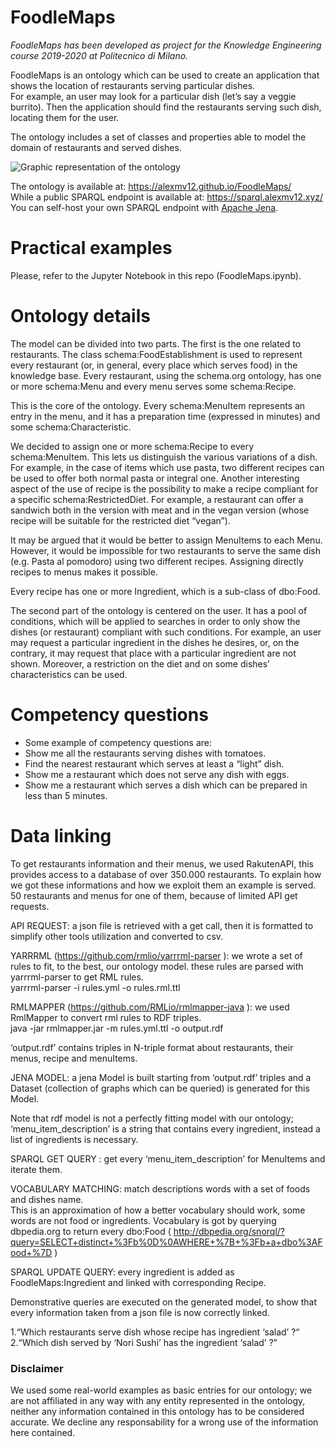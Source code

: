 # FoodleMaps

_FoodleMaps has been developed as project for the Knowledge Engineering course 2019-2020 at Politecnico di Milano._

FoodleMaps is an ontology which can be used to create an application that shows the location of restaurants serving particular dishes.  
For example, an user may look for a particular dish (let’s say a veggie burrito). Then the application should find the restaurants serving such dish, locating them for the user.

The ontology includes a set of classes and properties able to model the domain of restaurants and served dishes. 

![Graphic representation of the ontology](../master/docs/resources/ontology.png)

The ontology is available at: https://alexmv12.github.io/FoodleMaps/  
While a public SPARQL endpoint is available at: https://sparql.alexmv12.xyz/  
You can self-host your own SPARQL endpoint with [Apache Jena](https://hub.docker.com/r/stain/jena-fuseki/).

# Practical examples

Please, refer to the Jupyter Notebook in this repo (FoodleMaps.ipynb).

# Ontology details

The model can be divided into two parts.
The first is the one related to restaurants. The class schema:FoodEstablishment is used to represent every restaurant (or, in general, every place which serves food) in the knowledge base.
Every restaurant, using the schema.org ontology, has one or more schema:Menu and every menu serves some schema:Recipe.

This is the core of the ontology. Every schema:MenuItem represents an entry in the menu, and it has a preparation time (expressed in minutes) and some schema:Characteristic.

We decided to assign one or more schema:Recipe to every schema:MenuItem. This lets us distinguish the various variations of a dish. For example, in the case of items which use pasta, two different recipes can be used to offer both normal pasta or integral one.
Another interesting aspect of the use of recipe is the possibility to make a recipe compliant for a specific schema:RestrictedDiet. For example, a restaurant can offer a sandwich both in the version with meat and in the vegan version (whose recipe will be suitable for the restricted diet “vegan”). 

It may be argued that it would be better to assign MenuItems to each Menu. However, it would be impossible for two restaurants to serve the same dish (e.g. Pasta al pomodoro) using two different recipes.
Assigning directly recipes to menus makes it possible.

Every recipe has one or more Ingredient, which is a sub-class of dbo:Food.

The second part of the ontology is centered on the user. It has a pool of conditions, which will be applied to searches in order to only show the dishes (or restaurant) compliant with such conditions.
For example, an user may request a particular ingredient in the dishes he desires, or, on the contrary, it may request that place with a particular ingredient are not shown.
Moreover, a restriction on the diet and on some dishes’ characteristics can be used.

# Competency questions

- Some example of competency questions are:
- Show me all the restaurants serving dishes with tomatoes.
- Find the nearest restaurant which serves at least a “light” dish.
- Show me a restaurant which does not serve any dish with eggs.
- Show me a restaurant which serves a dish which can be prepared in less than 5 minutes.

# Data linking

To get restaurants information and their menus, we used RakutenAPI, this provides access to a database of over 350.000 restaurants.
To explain how we got these informations and how we exploit them an example is served.<br />
50 restaurants and menus for one of them, because of limited API get requests.

API REQUEST: a json file is retrieved with a get call, then it is formatted to simplify other tools utilization and converted to csv.

YARRRML (https://github.com/rmlio/yarrrml-parser ): we wrote a set of rules to fit, to the best, our ontology model. these rules are parsed with yarrrml-parser to get RML rules.<br />
yarrrml-parser -i rules.yml -o rules.rml.ttl 

RMLMAPPER (https://github.com/RMLio/rmlmapper-java ): we used RmlMapper to convert rml rules to RDF triples.<br />
java -jar rmlmapper.jar -m rules.yml.ttl -o output.rdf   

‘output.rdf’ contains triples in N-triple format about restaurants, their menus, recipe and menuItems.

JENA MODEL: a jena Model is built starting from ‘output.rdf’ triples and a Dataset (collection of graphs which can be queried) is generated for this Model.

Note that rdf model is not a perfectly fitting model with our ontology;<br />
‘menu_item_description’ is a string that contains every ingredient, instead a list of ingredients is necessary.

SPARQL GET QUERY : get every ‘menu_item_description’ for MenuItems and iterate them.

VOCABULARY MATCHING: match descriptions words with a set of foods and dishes name.<br />
This is an approximation of how a better vocabulary should work, some words are not food or ingredients. 
Vocabulary is got by querying dbpedia.org to return every dbo:Food
( http://dbpedia.org/snorql/?query=SELECT+distinct+%3Fb%0D%0AWHERE+%7B+%3Fb+a+dbo%3AFood+%7D )

SPARQL UPDATE QUERY: every ingredient is added as FoodleMaps:Ingredient and linked with corresponding Recipe.

Demonstrative queries are executed on the generated model, to show that every information taken from a json file is now correctly linked.

1.“Which restaurants serve dish whose recipe has ingredient ‘salad’ ?“<br />
2.“Which dish served by ‘Nori Sushi’ has the ingredient ‘salad’ ?”

### Disclaimer

We used some real-world examples as basic entries for our ontology; we are not affiliated in any way with any entity represented in the ontology, neither any information contained in this ontology has to be considered accurate. We decline any responsability for a wrong use of the information here contained.


